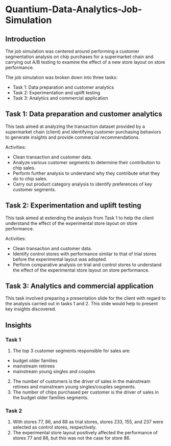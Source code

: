 # Quantium-Data-Analytics-Job-Simulation

## Introduction

The job simulation was centered around performing a customer segmentation analysis on chip purchases for a supermarket chain and carrying out A/B testing to examine the effect of a new store layout on store performance.

The job simulation was broken down into three tasks:

- Task 1: Data preparation and customer analytics
- Task 2: Experimentation and uplift testing
- Task 3: Analytics and commercial application

## Task 1: Data preparation and customer analytics

This task aimed at analyzing the transaction dataset provided by a supermarket chain (client) and identifying customer purchasing behaviors to generate insights and provide commercial recommendations.

Activities:

- Clean transaction and customer data.
- Analyze various customer segments to determine their contribution to chip sales.
- Perform further analysis to understand why they contribute what they do to chip sales.
- Carry out product category analysis to identify preferences of key customer segments.

## Task 2: Experimentation and uplift testing

This task aimed at extending the analysis from Task 1 to help the client understand the effect of the experimental store layout on store performance.

Activities:

- Clean transaction and customer data.
- Identify control stores with performance similar to that of trial stores before the experimental layout was adopted.
- Perform comparative analysis on trial and control stores to understand the effect of the experimental store layout on store performance.


## Task 3: Analytics and commercial application

This task involved preparing a presentation slide for the client with regard to the analysis carried out in tasks 1 and 2. This slide would help to present key insights discovered.

## Insights

### Task 1

1. The top 3 customer segments responsible for sales are:
- budget older families
- mainstream retirees
- mainstream young singles and couples
2. The number of customers is the driver of sales in the mainstream retirees and mainstream young singles/couples segments.
3. The number of chips purchased per customer is the driver of sales in the budget older families segments.



### Task 2

1. With stores 77, 86, and 88 as trial stores, stores 233, 155, and 237 were selected as control stores, respectively.
2. The experimental store layout positively affected the performance of stores 77 and 88, but this was not the case for store 86. 






